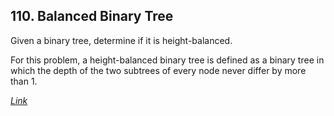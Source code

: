 
## 110. Balanced Binary Tree

Given a binary tree, determine if it is height-balanced.

For this problem, a height-balanced binary tree is defined as a binary tree in which the depth of the two subtrees of 
every node never differ by more than 1.

*[Link](https://leetcode.com/problems/balanced-binary-tree)*